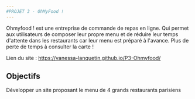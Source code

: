 ```yaml
---
#PROJET 3 - OhMyFood !
---
```


Ohmyfood ! est une entreprise de commande de repas en ligne. Qui permet aux utilisateurs de composer leur propre menu et de réduire leur temps d'attente dans les restaurants car leur menu est préparé à l'avance. Plus de perte de temps à consulter la carte !

Lien du site :
https://vanessa-lanquetin.github.io/P3-Ohmyfood/

## Objectifs

Développer un site proposant le menu de 4 grands restaurants parisiens
